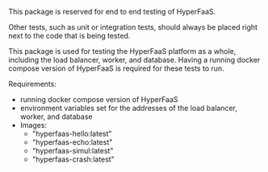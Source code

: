 This package is reserved for end to end testing of HyperFaaS.

Other tests, such as unit or integration tests, should always be placed right next to the code that is being tested.

This package is used for testing the HyperFaaS platform as a whole, including the load balancer, worker, and database.
Having a running docker compose version of HyperFaaS is required for these tests to run.

Requirements:

- running docker compose version of HyperFaaS
- environment variables set for the addresses of the load balancer, worker, and database
- Images:
  - "hyperfaas-hello:latest"
  - "hyperfaas-echo:latest"
  - "hyperfaas-simul:latest"
  - "hyperfaas-crash:latest"